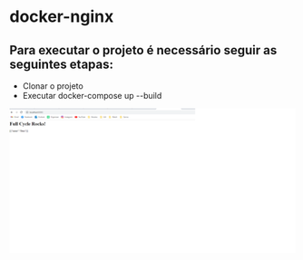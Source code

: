 # docker-nginx

## Para executar o projeto é necessário seguir as seguintes etapas:

- Clonar o projeto
- Executar docker-compose up --build

![](evidencia.png)
